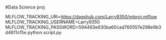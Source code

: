 #Data Science proj

MLFLOW_TRACKING_URI=https://dagshub.com/Larry9350/mlproj.mlflow
MLFLOW_TRACKING_USERNAME=Larry9350
MLFLOW_TRACKING_PASSWORD=594463e630ba60cad760557e298e9b3d4811cf5e
python script.py